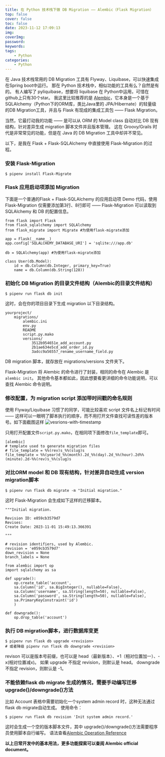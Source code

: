 ```yaml
---
title: 在 Python 技术栈下做 DB Migration —— Alembic（Flask Migration）
top: false
cover: false
toc: false
date: 2023-11-12 17:09:13
img:
coverImg:
password:
keywords:
tags:
    - Python
categories:
    - Python
---
```



在 Java 技术栈常用的 DB Migration 工具有 Flyway、Liquibase，可以快速集成在Spring boot中运行。
那在 Python 技术栈中，相似功能的工具有么？自然是有的。
有人编写了 pyliquibase，想要将 liquibase 在 Python中运用，可惜在 github上只有30个star。
我这里比较推荐的是 [Alembic](https://alembic.sqlalchemy.org/en/latest/)，它本身是一个基于 SQLAlchemy（Python下的ORM库，类比Java里的 JPA/Hibernate）的轻量级的DB Migration工具，并且与 Flask 有现成的集成工具包 —— Flask Migration。

当然，它最打动我的功能 —— 是可以从 ORM 的 Model class 自动对比 DB 现有结构，针对差异生成 migration 脚本文件并且版本管理。
这在 Groovy/Grails 时代是非常常见的功能，但是在 Java 的 DB Migration 工具中却并不常见。

以下，是我在 Flask + Flask-SQLAlchemy 中直接使用 Flask-Migration 的过程。
### 安装 Flask-Migration
```
$ pipenv install Flask-Migrate
```

### Flask 应用启动项添加 Migration
下面是一个普通的Flask + Flask-SQLAlchemy 的应用启动项 Demo 代码，使用 Flask-Migration 仅需要添加第3行、8行即可 —— Flask-Migration 可以读取到 SQLAlchemy 和 DB 的配置信息。
```
from flask import Flask
from flask_sqlalchemy import SQLAlchemy
from flask_migrate import Migrate #为使用flask-migrate添加

app = Flask(__name__)
app.config['SQLALCHEMY_DATABASE_URI'] = 'sqlite:///app.db'

db = SQLAlchemy(app) #为使用flask-migrate添加

class User(db.Model):
    id = db.Column(db.Integer, primary_key=True)
    name = db.Column(db.String(128))
```

### 初始化 DB Migration 的目录文件结构（Alembic的目录文件结构）
```
$ pipenv run flask db init
```
这时，会在你的项目目录下生成 migration 以下目录结构。
```
yourproject/
    migrations/
        alembic.ini
        env.py
        README
        script.py.mako
        versions/
            3512b954651e_add_account.py
            2b1ae634e5cd_add_order_id.py
            3adcc9a56557_rename_username_field.py
```
DB migration 脚本，就存放在 migrations/versions 文件夹下。

Flask-Migration 将 Alembic 的命令进行了封装，相同的命令在 Alembic 是 `alembic init`。
其他命令基本都如此，因此想要看更详细的命令功能说明，可以查找 Alembic 命令说明。

### 修改配置，为 migration script 添加带时间戳的命名规则
使用 Flyway/Liquibase 习惯了的同学，可能比较喜欢 script 文件名上标记有时间 —— 这样可以一眼明了脚本执行的顺序，而不用打开文件查找可读性差的版本号。如下面截图这样
![vesrions-with-timestamp](./在Python技术栈下做DB-Migration-——-Flask-Migration/version-with-timestamp.png)

只用打开配置文件`script.py.mako`，在相同项下面修改`file_template`即可。
```
[alembic]
# template used to generate migration files
# file_template = %%(rev)s_%%(slug)s
file_template = %%(year)d_%%(month).2d_%%(day).2d_%%(hour).2d%%(minute).2d-%%(rev)s_%%(slug)s
```

### 对比ORM model 和 DB 现有结构，针对差异自动生成 version migration脚本
```
$ pipenv run flask db migrate -m "Initial migration."
```
这时 Flask-Migration 会生成如下这样的迁移脚本。
```
"""Initial migration.

Revision ID: e059cb3579d7
Revises: 
Create Date: 2023-11-01 15:49:13.366391

"""

# revision identifiers, used by Alembic.
revision = 'e059cb3579d7'
down_revision = None
branch_labels = None

from alembic import op
import sqlalchemy as sa

def upgrade():
    op.create_table('account',
    sa.Column('id', sa.BigInteger(), nullable=False),
    sa.Column('username', sa.String(length=50), nullable=False),
    sa.Column('password', sa.String(length=50), nullable=False),
    sa.PrimaryKeyConstraint('id')
    )

def downgrade():
    op.drop_table('account')
```

### 执行 DB migration脚本，进行数据库变更
```
$ pipenv run flask db upgrade <revision>
# 或者降级 pipenv run flask db downgrade <revision>
```
revison 可以是版本号前缀，也可以是 head（最新版本）、+1（相对位置加一）、-x(相对位置减x)。
如果 upgrade 不指定 revision，则默认是 head。
downgrade 不指定 revision，则默认是 -1。

### 不能依赖flask db migrate 生成的情况，需要手动编写迁移upgrade()/downgrade()方法
比如 Account 表格中需要初始化一个system admin record 时，这种无法通过flask db migrate自动生成。
使用命令：
```
$ pipenv run flask db revision 'Init system admin record.'
```
这时会生成一个空的版本脚本文件，其中 upgrade()/downgrade()方法需要程序员使用脚本自行编写。
语法查看[Alembic Operation Reference](https://alembic.sqlalchemy.org/en/latest/ops.html)


**以上日常开发中的基本用法，更多功能探索可以查阅 Alembic official document。**